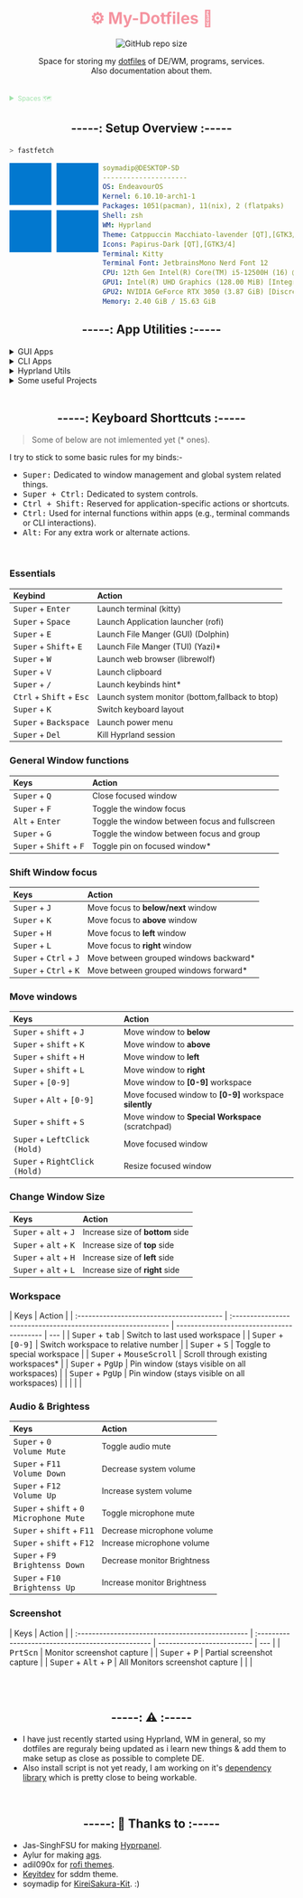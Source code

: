 <!-- -------- Header start --------- -->

<div align = center>
  <h1 style="color:#f594a0">
    ⚙️ My-Dotfiles 🔧 
  </h1>
  <img alt="GitHub repo size" src="https://img.shields.io/github/repo-size/soymadip/Dotfiles?style=plastic-flat&logo=git&logoColor=%23292c3c&label=Size&labelColor=%23e78284&color=%2381c8be">
  <p>Space for storing my <a href="https://wiki.archlinux.org/title/Dotfiles">dotfiles</a> of DE/WM, programs, services.
    <br> 
    Also documentation about them.
  </p>
</div>

<br>

<details>
  <summary style="color:#a2e3ac">
    <small>Spaces 🗺️</small>
  </summary>

- **🗔 dotfiles (current) ⇽**
- [💻 dotfiles (Plasma)][dtfls_plsma]
- [🪟 dotfiles (Windows)][dtfls_win]
- [🌐 Website][wbste]
  <!-- - [🗜 Home Server][hmsrvr] -->
  </details>

[dtfls]: https://github.com/soymadip/Dotfiles#----%EF%B8%8F-my-dotfiles----
[dtfls_plsma]: https://github.com/soymadip/Dotfiles/tree/dotfiles-plasma#----%EF%B8%8F-my-dotfiles----
[dtfls_win]: https://github.com/soymadip/Dotfiles/tree/dotfiles-windows#----%EF%B8%8F-my-dotfiles----
[wbste]: https://github.com/soymadip/Dotfiles/tree/Website#----%EF%B8%8F-my-dotfiles----

<!-- [hmsrvr]:     https://github.com/soymadip/Dotfiles/tree/Home-server#----%EF%B8%8F-my-dotfiles---- -->

<!-- -------- Header End --------- -->

<h2 align="center">-----: Setup Overview :-----</h2>

```zsh
> fastfetch
```

<img align="left" src="./src/Assets/neofetch.webp" width="158px" alt="fastfetch avatar"/>

```yaml
 soymadip@DESKTOP-SD
 ---------------------
 OS: EndeavourOS
 Kernel: 6.10.10-arch1-1
 Packages: 1051(pacman), 11(nix), 2 (flatpaks)
 Shell: zsh
 WM: Hyprland
 Theme: Catppuccin Macchiato-lavender [QT],[GTK3/4]
 Icons: Papirus-Dark [QT],[GTK3/4]
 Terminal: Kitty
 Terminal Font: JetbrainsMono Nerd Font 12
 CPU: 12th Gen Intel(R) Core(TM) i5-12500H (16) @ 4.50 GHz
 GPU1: Intel(R) UHD Graphics (128.00 MiB) [Integrated]
 GPU2: NVIDIA GeForce RTX 3050 (3.87 GiB) [Discrete]
 Memory: 2.40 GiB / 15.63 GiB
```

<!-- ------------------ -->

<h2 align="center">-----: App Utilities :-----</h2>

<details>
  <summary>GUI Apps</summary>

- **[Kitty][kty] --** My default _Terminal_ App.
- **[Wezterm][wztrm] --** Gpu Accelarated _Terminal_ with lua as config language.
- **[Dolphin][dlphn] --** KDE _File Manager_.
- **[Okular][oklr] --** KDE Document Viewer.
- **[KDE Connect][kcnct] --** Control your PC from your Android.
- **Disks --** Gnome _Disk utility_.
- **[VS Codium][code] --** FOSS Fork of VS Code without **telemetry**.
- **[kate][kte] --** KDE IDE
- **[Obsidian][obsidian] --** "Second Brain" for Note Taking.
- **[LibreOffice][lbrofc] --** Open Source Office Utility.
- **[LibreWolf][lbrolf] --** A custom version of Firefox, focused on privacy, security and freedom.
- **[zen Browser][zen] --** web browser built on top of Firefox, focusing on faster, more secure, and beautifully customizable browsing experience.
- **[Firefox PWA][ffpwa] --** Workarround for Firefox's [No PWA support][nfpwa] crap.
- **[Brave][brv] --** Chromium based Privacy focused Browser.
- **[MPV Player][mpv] --** The Command line video player.
- **[VLC Media Player][vlc] --** Videolan's on-the-go video player.
- **[Spicetify][spctfy] --** Customize Spotify linux client.
- **[Kasts][ksts] --** Podcast Player.
- **[64gram][64grm] --** Unofficial Telegram client with many customizations.
- **[KeepassXC][kpssxc] --** Offline Password manager.
- **[Kvantum][kvntm] --** QT & GTK svg theme engine.
- **[NWG look][nwgl] --** DE independent gtk theme manager.
- **[NWG Dock Hyprland][nwgd] --** DE independent Dock(Hyprland Fork).
- **[OBS Studio][obs] --** FOSS software for video recording and live streaming.
- **[rofi][rfi] --** Window switcher, application launcher and dmenu replacement.
- **[WebCord][wbcrd] --** A Discord and SpaceBar electron based client implemented without Discord API.
- **[Ktorrent][ktrnt] --** Excellent Torrent Client.
- **[CopyQ][cpq] --** Clipboard Manager.

</details>

<details>
  <summary>CLI  Apps</summary>

- **[Paru][pru] --** AUR helper.
- **[Git][gt] --** The version control system.
- **[LazyGit][lgt] --** Nice TUI for git.
- **[zsh][zsh] --** My login Shell
- **[Nu Shell][nushl] --** The modern Shell
- **[yazi][yzi] --** Terminal file manager.
- **[zathura][zthra] --** lightweight document viewer.
- **[NeoVim][nvim] --** [Vim][vim] with lua support.
- **[Stow][stw] --** Utlity to easily symlink configs.
- **[Yt-dlp][ytdlp] --** Download video from [1000+][ytdlp_sts] websites.
- **[lsd][lsd] --** Rewrite of GNU `ls` with lots of added features like colors, icons etc.
- **[bottom][btm] --** A customizable cross-platform process monitor for terminal.
- **[btop++][btp] --** System Monitor.
- **[fzf][fzf] --** A command-line fuzzy finder.
- **[Syncthing][sncthnc] --** File sync between devices.
- **[fastfetch][fstfth] --** Neofetch written in C.
- **[QT5ct][qt5ct] --** Qt5 Configuration Tool.
- **[QT6ct][qt6ct] --** Qt6 Configuration Tool.
- **[GrimBlast][grmblst] --** ScreenShot Utility.

</details>

<details> 
  <summary>Hyprland Utils</summary>

- **[Hyprpicker][hprpkr] --** Wayland color picker that does not suck.
- **[Hyprpaper][hprppr] --** Wallpaper utility.
- **[HyprPanel][hprpnl] --** Community maintained Status Bar based on [ags][ags].
- **[Hypridle][hpridl] --** Hyprland screen idle manager.
- **[Hyprlock][hprlck] --** Hyprland's GPU-accelerated screen locking utility

</details>

<details>
  <summary>Some useful Projects</summary>

- **📱 [Waydroid][wydrd] -** A container-based approach to boot a full Android system on Linux (alternative to `WSA`).
- **📱 [srccpy][scrpy] -** Display and control your Android device.
- **📱 [guiscrcpy][gscrpy] -** Open Source GUI based Android Screen Mirroring System.
- **🔤 [NerdFont][nf] -** Beautiful Font with icon support.

</details>

<br>
<!-- -------------------------- -->

<h2 align="center">-----: Keyboard Shorttcuts :-----</h2>

> Some of below are not imlemented yet (\* ones).

I try to stick to some basic rules for my binds:-

- <kbd>Super:</kbd> Dedicated to window management and global system related things.
- <kbd>Super + Ctrl:</kbd> Dedicated to system controls.
- <kbd>Ctrl + Shift:</kbd> Reserved for application-specific actions or shortcuts.
- <kbd>Ctrl:</kbd> Used for internal functions within apps (e.g., terminal commands or CLI interactions).
- <kbd>Alt:</kbd> For any extra work or alternate actions.

<br>

### Essentials

| Keybind                                             | Action                                          |
| :-------------------------------------------------- | :---------------------------------------------- |
| <kbd>Super</kbd> + <kbd>Enter</kbd>                 | Launch terminal (kitty)                         |
| <kbd>Super</kbd> + <kbd>Space</kbd>                 | Launch Application launcher (rofi)              |
| <kbd>Super</kbd> + <kbd>E</kbd>                     | Launch File Manger (GUI) (Dolphin)              |
| <kbd>Super</kbd> + <kbd>Shift</kbd>+ <kbd>E</kbd>   | Launch File Manger (TUI) (Yazi)\*               |
| <kbd>Super</kbd> + <kbd>W</kbd>                     | Launch web browser (librewolf)                  |
| <kbd>Super</kbd> + <kbd>V</kbd>                     | Launch clipboard                                |
| <kbd>Super</kbd> + <kbd>/</kbd>                     | Launch keybinds hint\*                          |
| <kbd>Ctrl</kbd> + <kbd>Shift</kbd> + <kbd>Esc</kbd> | Launch system monitor (bottom,fallback to btop) |
| <kbd>Super</kbd> + <kbd>K</kbd>                     | Switch keyboard layout                          |
| <kbd>Super</kbd> + <kbd>Backspace</kbd>             | Launch power menu                               |
| <kbd>Super</kbd> + <kbd>Del</kbd>                   | Kill Hyprland session                           |

### General Window functions

| Keys                                               | Action                                         |
| :------------------------------------------------- | :--------------------------------------------- |
| <kbd>Super</kbd> + <kbd>Q</kbd>                    | Close focused window                           |
| <kbd>Super</kbd> + <kbd>F</kbd>                    | Toggle the window focus                        |
| <kbd>Alt</kbd> + <kbd>Enter</kbd>                  | Toggle the window between focus and fullscreen |
| <kbd>Super</kbd> + <kbd>G</kbd>                    | Toggle the window between focus and group      |
| <kbd>Super</kbd> + <kbd>Shift</kbd> + <kbd>F</kbd> | Toggle pin on focused window\*                 |

### Shift Window focus

| Keys                                              | Action                                  |
| :------------------------------------------------ | :-------------------------------------- |
| <kbd>Super</kbd> + <kbd>J</kbd>                   | Move focus to **below/next** window     |
| <kbd>Super</kbd> + <kbd>K</kbd>                   | Move focus to **above** window          |
| <kbd>Super</kbd> + <kbd>H</kbd>                   | Move focus to **left** window           |
| <kbd>Super</kbd> + <kbd>L</kbd>                   | Move focus to **right** window          |
| <kbd>Super</kbd> + <kbd>Ctrl</kbd> + <kbd>J</kbd> | Move between grouped windows backward\* |
| <kbd>Super</kbd> + <kbd>Ctrl</kbd> + <kbd>K</kbd> | Move between grouped windows forward\*  |

### Move windows

| Keys                                                 | Action                                                  |
| :--------------------------------------------------- | :------------------------------------------------------ |
| <kbd>Super</kbd> + <kbd>shift</kbd> + <kbd>J</kbd>   | Move window to **below**                                |
| <kbd>Super</kbd> + <kbd>shift</kbd> + <kbd>K</kbd>   | Move window to **above**                                |
| <kbd>Super</kbd> + <kbd>shift</kbd> + <kbd>H</kbd>   | Move window to **left**                                 |
| <kbd>Super</kbd> + <kbd>shift</kbd> + <kbd>L</kbd>   | Move window to **right**                                |
| <kbd>Super</kbd> + <kbd>[0-9]</kbd>                  | Move window to **[0-9]** workspace                      |
| <kbd>Super</kbd> + <kbd>Alt</kbd> + <kbd>[0-9]</kbd> | Move focused window to **[0-9]** workspace **silently** |
| <kbd>Super</kbd> + <kbd>shift</kbd> + <kbd>S</kbd>   | Move window to **Special Workspace** (scratchpad)       |
| <kbd>Super</kbd> + <kbd>LeftClick (Hold)</kbd>       | Move focused window                                     |
| <kbd>Super</kbd> + <kbd>RightClick (Hold)</kbd>      | Resize focused window                                   |

### Change Window Size

| Keys                                             | Action                           |
| :----------------------------------------------- | :------------------------------- |
| <kbd>Super</kbd> + <kbd>alt</kbd> + <kbd>J</kbd> | Increase size of **bottom** side |
| <kbd>Super</kbd> + <kbd>alt</kbd> + <kbd>K</kbd> | Increase size of **top** side    |
| <kbd>Super</kbd> + <kbd>alt</kbd> + <kbd>H</kbd> | Increase size of **left** side   |
| <kbd>Super</kbd> + <kbd>alt</kbd> + <kbd>L</kbd> | Increase size of **right** side  |

### Workspace

| Keys                                      | Action                                                        |
| :---------------------------------------- | :------------------------------------------------------------ | ----------------------------------------- | --- |
| <kbd>Super</kbd> + <kbd>tab</kbd>         | Switch to last used workspace                                 |
| <kbd>Super</kbd> + <kbd>[0-9]</kbd>       | Switch workspace to relative number                           |
| <kbd>Super</kbd> + <kbd>S</kbd>           | Toggle to special workspace                                   |
| <kbd>Super</kbd> + <kbd>MouseScroll</kbd> | Scroll through existing workspaces\*                          |
| <kbd>Super</kbd> + <kbd>PgUp</kbd>        | Pin window (stays visible on all workspaces)                  |
| <kbd>Super</kbd> + <kbd>PgUp</kbd>        | Pin window (stays visible on all workspaces)                  |
| <!--                                      | <kbd>Super</kbd> + <kbd>Ctrl</kbd> + <kbd>←</kbd><kbd>→</kbd> | Switch workspaces to a relative workspace | --> |
| <!--                                      | <kbd>Super</kbd> + <kbd>Ctrl</kbd> + <kbd>↓</kbd>             | Move to the first empty workspace         | --> |

### Audio & Brightess

| Keys                                                                             | Action                      |
| :------------------------------------------------------------------------------- | :-------------------------- |
| <kbd>Super</kbd> + <kbd>0</kbd><br><kbd>Volume Mute</kbd>                        | Toggle audio mute           |
| <kbd>Super</kbd> + <kbd>F11</kbd><br><kbd>Volume Down</kbd>                      | Decrease system volume      |
| <kbd>Super</kbd> + <kbd>F12</kbd><br><kbd>Volume Up</kbd>                        | Increase system volume      |
| <kbd>Super</kbd> + <kbd>shift</kbd> + <kbd>0</kbd><br><kbd>Microphone Mute</kbd> | Toggle microphone mute      |
| <kbd>Super</kbd> + <kbd>shift</kbd> + <kbd>F11</kbd>                             | Decrease microphone volume  |
| <kbd>Super</kbd> + <kbd>shift</kbd> + <kbd>F12</kbd>                             | Increase microphone volume  |
| <kbd>Super</kbd> + <kbd>F9</kbd><br><kbd>Brightenss Down</kbd>                   | Decrease monitor Brightness |
| <kbd>Super</kbd> + <kbd>F10</kbd><br><kbd>Brightenss Up</kbd>                    | Increase monitor Brightness |

### Screenshot

| Keys                                             | Action                                            |
| :----------------------------------------------- | :------------------------------------------------ | -------------------------- | --- |
| <kbd>PrtScn</kbd>                                | Monitor screenshot capture                        |
| <kbd>Super</kbd> + <kbd>P</kbd>                  | Partial screenshot capture                        |
| <kbd>Super</kbd> + <kbd>Alt</kbd> + <kbd>P</kbd> | All Monitors screenshot capture                   |
| <!--                                             | <kbd>Super</kbd> + <kbd>Ctrl</kbd> + <kbd>P</kbd> | Partial screenshot capture | --> |

<!-- ### Misc:- -->
<!-- | <kbd>Super</kbd> + <kbd>Alt</kbd> + <kbd>G</kbd> | Disable hypr effects for gamemode | -->
<!-- | <kbd>Super</kbd> + <kbd>Alt</kbd> + <kbd>→</kbd><kbd>←</kbd> | Cycle wallpaper | -->
<!-- | <kbd>Super</kbd> + <kbd>Shift</kbd> + <kbd>T</kbd> | Launch theme select menu (rofi) | -->
<!-- | <kbd>Super</kbd> + <kbd>Shift</kbd> + <kbd>A</kbd> | Launch style select menu (rofi) | -->
<!-- | <kbd>Super</kbd> + <kbd>Shift</kbd> + <kbd>W</kbd> | Launch wallpaper select menu (rofi) | -->
<!-- | <kbd>Super</kbd> + <kbd>←</kbd><kbd>→</kbd><kbd>↑</kbd><kbd>↓</kbd> | | -->
<!-- | <kbd>Alt</kbd> + <kbd>Tab</kbd> |  | -->
<!-- | <kbd>Super</kbd> + <kbd>Shift</kbd> + <kbd>Ctrl</kbd> + <kbd>←</kbd><kbd>→</kbd><kbd>↑</kbd><kbd>↓</kbd> | Move focused window (tiled/floating) around the current workspace | -->
<!-- | <kbd>Super</kbd> + <kbd>J</kbd> | Toggle focused window split | -->

</br></br>

<h2 align="center">-----: ⚠️ :-----</h2>

- I have just recently started using Hyprland, WM in general, so my dotfiles are reguraly being updated as i learn new things & add them to make setup as close as possible to complete DE.
- Also install script is not yet ready, I am working on it's [dependency library][kskt] which is pretty close to being workable.

</br>

<h2 align="center">-----: 🙏 Thanks to :-----</h2>

- Jas-SinghFSU for making [Hyprpanel][hprpnll].
- Aylur for making [ags][agsl].
- adil090x for [rofi themes][rfil].
- [Keyitdev][kdv] for sddm theme.
- soymadip for [KireiSakura-Kit][kskt]. :)

</br></br>

<!-- ___________________LINKS___________________ -->

[kskt]: https://github.com/soymadip/KireiSakura-Kit
[kdv]:  https://github.com/Keyitdev
[hprpnll]: https://github.com/Jas-SinghFSU/HyprPanel
[agsl]: https://github.com/Aylur/ags
[rfil]: https://github.com/adi1090x/rofi
[ags]: .config/ags
[64grm]: .local/share/64Gram/
[btm]: .config/bottom
[brv]: .config/BraveSoftware/Brave-Browser/
[btp]: .config/btop
[code]: .config/Code/
[cpq]: .config/copyq/
[dlphn]: .config/dolphinrc
[fstfth]: .config/fastfetch
[ffpwa]: .local/share/firefox\PWA
[fzf]: https://github.com/junegunn/fzf
[grmblst]: https://github.com/hyprwm/contrib/blob/main/grimblast
[gscrpy]: https://github.com/srevinsaju/guiscrcpy
[gt]: .config/git
[hprpkr]: .config/hypr/hyprpicker.conf
[hprppr]: .config/hypr/hyprpaper.conf
[hprpnl]: .config/ags
[hpridl]: .config/hypr/hypridle.conf
[hprlck]: .config/hypr/hyprlock.conf
[lgt]: .config/lazygit
[kte]: .config/katerc
[ksts]: .local/share/kasts
[kcnct]: https://kdeconnect.kde.org/
[kty]: .config/kitty/
[ktrnt]: .config/ktorrentrc
[kpssxc]: .config/keepassxc/
[kvntm]: .config/Kvantum/
[lbrolf]: .librewolf
[lbrofc]: .config/libreoffice/4/user
[lsd]: .config/lsd
[mpv]: .config/mpv/
[nf]: https://www.nerdfonts.com/
[nfpwa]: https://9to5google.com/2021/01/27/firefox-discontinues-work-pwa-desktop/
[nvim]: .config/nvim/
[nushl]: .config/nushell
[nwgl]: .config/nwg-look/
[nwgd]: .config/nwg-dock-hyprland/
[obsidian]: https://obsidian.md
[obs]: .config/obs-studio/
[oklr]: .config/okularrc
[pru]: .config/paru
[qt5ct]: .config/qt5ct/
[qt6ct]: .config/qt6ct/
[scrpy]: https://github.com/Genymobile/scrcpy
[rfi]: .config/rofi/
[sncthnc]: https://syncthing.net/
[spctfy]: .config/Spicetify/
[stw]: https://www.gnu.org/software/stow/manual/stow.html
[vim]: https://en.wikipedia.org/wiki/Vim_(text_editor)
[vlc]: .config/vlc/
[wbcrd]: .config/WebCord/
[wydrd]: https://waydro.id/
[wztrm]: .config/wezterm
[ytdlp]: https://github.com/yt-dlp/yt-dlp
[ytdlp_sts]: https://github.com/yt-dlp/yt-dlp/blob/master/supportedsites.md
[yzi]: .config/yazi/
[zen]: .zen/
[zsh]: .congig/zsh
[zthra]: .config/zathura/zathurarc
